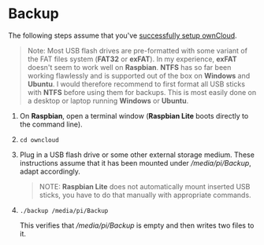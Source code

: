 # Backup
The following steps assume that you've [successfully setup ownCloud](install-owncloud.md).

> Note: Most USB flash drives are pre-formatted with some variant of the FAT files system (**FAT32** or **exFAT**). In
> my experience, **exFAT** doesn't seem to work well on **Raspbian**. **NTFS** has so far been working flawlessly and is
> supported out of the box on **Windows** and **Ubuntu**. I would therefore recommend to first format all USB sticks
> with **NTFS** before using them for backups. This is most easily done on a desktop or laptop running **Windows** or
> **Ubuntu**.

1. On **Raspbian**, open a terminal window (**Raspbian Lite** boots directly to the command line).
2. `cd owncloud`
3. Plug in a USB flash drive or some other external storage medium. These instructions assume that it has been mounted
   under */media/pi/Backup*, adapt accordingly.
   > NOTE: **Raspbian Lite** does not automatically mount inserted USB sticks, you have to do that manually with
   > appropriate commands.    
4. `./backup /media/pi/Backup`

   This verifies that */media/pi/Backup* is empty and then writes two files to it.
